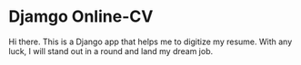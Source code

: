 # Djamgo Online-CV

Hi there. This is a Django app that helps me to digitize my resume. With any luck, I will stand out in a round and land my dream job.
